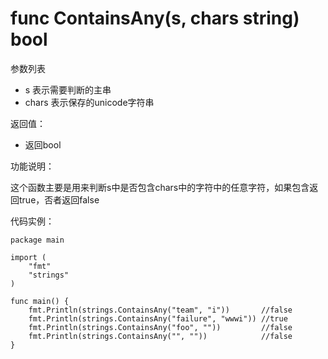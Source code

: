 # func ContainsAny(s, chars string) bool

参数列表

- s 表示需要判断的主串 
- chars 表示保存的unicode字符串

返回值：

- 返回bool

功能说明：

这个函数主要是用来判断s中是否包含chars中的字符中的任意字符，如果包含返回true，否者返回false

代码实例：

	package main
	
	import (
		"fmt"
		"strings"
	)
	
	func main() {
		fmt.Println(strings.ContainsAny("team", "i"))       //false
		fmt.Println(strings.ContainsAny("failure", "wwwi")) //true
		fmt.Println(strings.ContainsAny("foo", ""))         //false
		fmt.Println(strings.ContainsAny("", ""))            //false
	}
